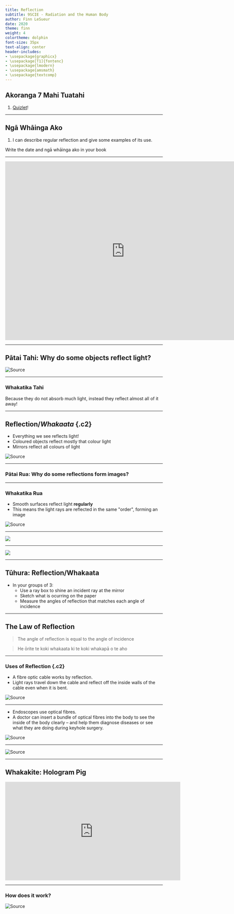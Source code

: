 ```yaml
---
title: Reflection
subtitle: 9SCIE - Radiation and the Human Body
author: Finn LeSueur
date: 2020
theme: finn
weight: 4
colortheme: dolphin
font-size: 35px
text-align: center
header-includes:
- \usepackage{graphicx}
- \usepackage[T1]{fontenc}
- \usepackage{lmodern}
- \usepackage{amsmath}
- \usepackage{textcomp}
---
```


## Akoranga 7 Mahi Tuatahi

1. [Quizlet](https://quizlet.com/nz/526266053/electromagnetic-spectrum-flash-cards/)!

---

## Ngā Whāinga Ako

1. I can describe regular reflection and give some examples of its use.

<p class="instruction">Write the date and ngā whāinga ako in your book</p>

---

<iframe width="762" height="571" src="https://www.youtube.com/embed/eiK3tcjJXiA" frameborder="0" allow="accelerometer; autoplay; clipboard-write; encrypted-media; gyroscope; picture-in-picture" allowfullscreen></iframe>

---

## Pātai Tahi: Why do some objects reflect light?

![[Source](https://www.midcenturyswag.co.nz/products/pop-art-bubble-mirror)](https://cdn.shopify.com/s/files/1/0712/9151/products/Bubble_Mirror_Swag_Design_896x1184.jpg?v=1587687841)

---

### Whakatika Tahi

Because they do not absorb much light, instead they reflect almost all of it away!

---

## Reflection/_Whakaata_ {.c2}

- Everything we see reflects light!
- Coloured objects reflect mostly that colour light
- Mirrors reflect all colours of light

![[Source](https://sites.google.com/site/mrwilkinsonphysics/classes/s4-physics/light---reflection)](https://sites.google.com/site/mrwilkinsonphysics/_/rsrc/1481106647778/classes/s1-s2-science/light---reflection/Types%20of%20Reflection.png)

---

### Pātai Rua: Why do some reflections form images?

---

### Whakatika Rua

- Smooth surfaces reflect light __regularly__
- This means the light rays are reflected in the same "order", forming an image

![[Source](https://sites.google.com/site/mrwilkinsonphysics/classes/s4-physics/light---reflection)](https://sites.google.com/site/mrwilkinsonphysics/_/rsrc/1481106647778/classes/s1-s2-science/light---reflection/Types%20of%20Reflection.png)

---

![](../assets/reflection-1.png)

---

![](../assets/reflection-2.png)

---

## Tūhura: Reflection/Whakaata

- In your groups of 3:
    - Use a ray box to shine an incident ray at the mirror
    - Sketch what is ocurring on the paper
    - Measure the angles of reflection that matches each angle of incidence

---

## The Law of Reflection

> The angle of reflection is equal to the angle of incidence 

> He ōrite te koki whakaata ki te koki whakapā o te aho

---

### Uses of Reflection {.c2}

- A fibre optic cable works by reflection. 
- Light rays travel down the cable and reflect off the inside walls of the cable even when it is bent. 

![[Source](https://itel.com/how-fiber-optic-internet-works/)](https://itel.com/wp-content/uploads/2015/09/Total-Internal-Refraction.jpg)

---

- Endoscopes use optical fibres. 
- A doctor can insert a bundle of optical fibres into the body to see the inside of the body clearly – and help them diagnose diseases or see what they are doing during keyhole surgery.

![[Source](https://en.wikipedia.org/wiki/Functional_endoscopic_sinus_surgery)](https://en.wikipedia.org/wiki/File:Mani_Zadeh_MD_Endoscopic_Sinus_Surgery.jpg)

---

![[Source](https://www.submarinecablemap.com/#/)](../assets/undersea-cables.png)

---

## Whakakite: Hologram Pig

<iframe width="560" height="315" src="https://www.youtube.com/embed/P4-bXBWQyXg" frameborder="0" allow="accelerometer; autoplay; clipboard-write; encrypted-media; gyroscope; picture-in-picture" allowfullscreen></iframe>

---

### How does it work?

![[Source](https://skullsinthestars.com/2016/05/02/physics-demonstrations-the-mirascope/)](https://skullsinthestars.files.wordpress.com/2016/05/mirascopegeometric2.jpg)
